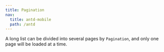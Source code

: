 ```yaml
---
title: Pagination
nav:
  title: antd-mobile
  path: /antd
---
```


A long list can be divided into several pages by `Pagination`, and only one page will be loaded at a time.

<code src="./demo/basic.tsx" />

<API/>